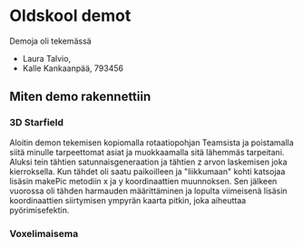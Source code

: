 # Oldskool demot

Demoja oli tekemässä
- Laura Talvio, <opiskelijanumero>
- Kalle Kankaanpää, 793456

## Miten demo rakennettiin

### 3D Starfield
Aloitin demon tekemisen kopiomalla rotaatiopohjan Teamsista ja poistamalla siitä minulle tarpeettomat asiat ja
muokkaamalla sitä lähemmäs tarpeitani. Aluksi tein tähtien satunnaisgeneraation ja tähtien z arvon laskemisen
joka kierroksella. Kun tähdet oli saatu paikoilleen ja "liikkumaan" kohti katsojaa lisäsin makePic metodiin
x ja y koordinaattien muunnoksen. Sen jälkeen vuorossa oli tähden harmauden määrittäminen ja lopulta viimeisenä
lisäsin koordinaattien siirtymisen ympyrän kaarta pitkin, joka aiheuttaa pyörimisefektin.

### Voxelimaisema
